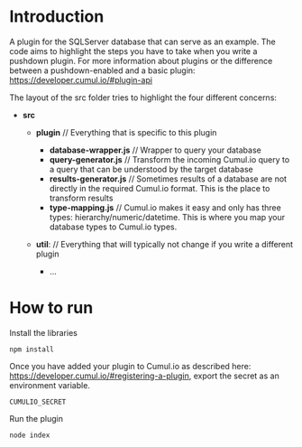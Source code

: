 # Introduction

A plugin for the SQLServer database that can serve as an example.
The code aims to highlight the steps you have to take when you write a pushdown plugin.
For more information about plugins or the difference between a pushdown-enabled and a basic plugin: 
https://developer.cumul.io/#plugin-api

The layout of the src folder tries to highlight the four different concerns:

- **src**
   - **plugin**                     // Everything that is specific to this plugin
        - **database-wrapper.js**    // Wrapper to query your database
        - **query-generator.js**     // Transform the incoming Cumul.io query to a query that can be understood by the target database
        - **results-generator.js**   // Sometimes results of a database are not directly in the required Cumul.io format. This is the place to transform results
        - **type-mapping.js**        // Cumul.io makes it easy and only has three types: hierarchy/numeric/datetime. This is where you map your database types to Cumul.io types.
   - **util**:                       // Everything that will typically not change if you write a different plugin

      - ...


# How to run

Install the libraries
```shell
npm install
```

Once you have added your plugin to Cumul.io as described here: https://developer.cumul.io/#registering-a-plugin,
export the secret as an environment variable.

```shell
CUMULIO_SECRET
```

Run the plugin
```shell
node index
```         


